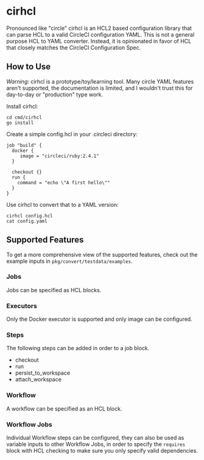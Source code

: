 # cirhcl

Pronounced like "circle" cirhcl is an HCL2 based configuration library that can parse HCL to a valid CircleCI configuration YAML. This is not a general purpose HCL to YAML converter. Instead, it is opinionated in favor of HCL that closely matches the CircleCI Configuration Spec.

## How to Use

_Warning:_ cirhcl is a prototype/toy/learning tool. Many circle YAML features aren't supported, the documentation is limited, and I wouldn't trust this for day-to-day or "production" type work.

Install cirhcl:

```
cd cmd/cirhcl
go install
```

Create a simple config.hcl in your .circleci directory:

```hcl
job "build" {
  docker {
     image = "circleci/ruby:2.4.1"
  }

  checkout {}
  run {
    command = "echo \"A first hello\""
  }
}
```

Use cirhcl to convert that to a YAML version:

```
cirhcl config.hcl
cat config.yaml
```

## Supported Features

To get a more comprehensive view of the supported features, check out the example inputs in `pkg/convert/testdata/examples`.

### Jobs

Jobs can be specified as HCL blocks.

### Executors

Only the Docker executor is supported and only image can be configured.

### Steps

The following steps can be added in order to a job block.

* checkout
* run
* persist_to_workspace
* attach_workspace

### Workflow

A workflow can be specified as an HCL block.

### Workflow Jobs

Individual Workflow steps can be configured, they can also be used as variable inputs to other Workflow Jobs, in order to specify the `requires` block with HCL checking to make sure you only specify valid dependencies.
